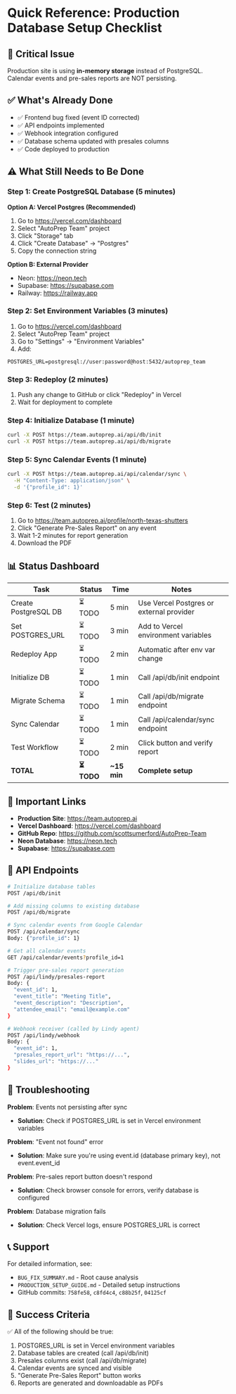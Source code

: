 # Quick Reference: Production Database Setup Checklist

## 🚨 Critical Issue
Production site is using **in-memory storage** instead of PostgreSQL. Calendar events and pre-sales reports are NOT persisting.

## ✅ What's Already Done
- ✅ Frontend bug fixed (event ID corrected)
- ✅ API endpoints implemented
- ✅ Webhook integration configured
- ✅ Database schema updated with presales columns
- ✅ Code deployed to production

## ⚠️ What Still Needs to Be Done

### Step 1: Create PostgreSQL Database (5 minutes)
**Option A: Vercel Postgres (Recommended)**
1. Go to https://vercel.com/dashboard
2. Select "AutoPrep Team" project
3. Click "Storage" tab
4. Click "Create Database" → "Postgres"
5. Copy the connection string

**Option B: External Provider**
- Neon: https://neon.tech
- Supabase: https://supabase.com
- Railway: https://railway.app

### Step 2: Set Environment Variables (3 minutes)
1. Go to https://vercel.com/dashboard
2. Select "AutoPrep Team" project
3. Go to "Settings" → "Environment Variables"
4. Add:
```
POSTGRES_URL=postgresql://user:password@host:5432/autoprep_team
```

### Step 3: Redeploy (2 minutes)
1. Push any change to GitHub or click "Redeploy" in Vercel
2. Wait for deployment to complete

### Step 4: Initialize Database (1 minute)
```bash
curl -X POST https://team.autoprep.ai/api/db/init
curl -X POST https://team.autoprep.ai/api/db/migrate
```

### Step 5: Sync Calendar Events (1 minute)
```bash
curl -X POST https://team.autoprep.ai/api/calendar/sync \
  -H "Content-Type: application/json" \
  -d '{"profile_id": 1}'
```

### Step 6: Test (2 minutes)
1. Go to https://team.autoprep.ai/profile/north-texas-shutters
2. Click "Generate Pre-Sales Report" on any event
3. Wait 1-2 minutes for report generation
4. Download the PDF

## 📊 Status Dashboard

| Task | Status | Time | Notes |
|------|--------|------|-------|
| Create PostgreSQL DB | ⏳ TODO | 5 min | Use Vercel Postgres or external provider |
| Set POSTGRES_URL | ⏳ TODO | 3 min | Add to Vercel environment variables |
| Redeploy App | ⏳ TODO | 2 min | Automatic after env var change |
| Initialize DB | ⏳ TODO | 1 min | Call /api/db/init endpoint |
| Migrate Schema | ⏳ TODO | 1 min | Call /api/db/migrate endpoint |
| Sync Calendar | ⏳ TODO | 1 min | Call /api/calendar/sync endpoint |
| Test Workflow | ⏳ TODO | 2 min | Click button and verify report |
| **TOTAL** | **⏳ TODO** | **~15 min** | **Complete setup** |

## 🔗 Important Links

- **Production Site**: https://team.autoprep.ai
- **Vercel Dashboard**: https://vercel.com/dashboard
- **GitHub Repo**: https://github.com/scottsumerford/AutoPrep-Team
- **Neon Database**: https://neon.tech
- **Supabase**: https://supabase.com

## 📝 API Endpoints

```bash
# Initialize database tables
POST /api/db/init

# Add missing columns to existing database
POST /api/db/migrate

# Sync calendar events from Google Calendar
POST /api/calendar/sync
Body: {"profile_id": 1}

# Get all calendar events
GET /api/calendar/events?profile_id=1

# Trigger pre-sales report generation
POST /api/lindy/presales-report
Body: {
  "event_id": 1,
  "event_title": "Meeting Title",
  "event_description": "Description",
  "attendee_email": "email@example.com"
}

# Webhook receiver (called by Lindy agent)
POST /api/lindy/webhook
Body: {
  "event_id": 1,
  "presales_report_url": "https://...",
  "slides_url": "https://..."
}
```

## 🐛 Troubleshooting

**Problem**: Events not persisting after sync
- **Solution**: Check if POSTGRES_URL is set in Vercel environment variables

**Problem**: "Event not found" error
- **Solution**: Make sure you're using event.id (database primary key), not event.event_id

**Problem**: Pre-sales report button doesn't respond
- **Solution**: Check browser console for errors, verify database is configured

**Problem**: Database migration fails
- **Solution**: Check Vercel logs, ensure POSTGRES_URL is correct

## 📞 Support

For detailed information, see:
- `BUG_FIX_SUMMARY.md` - Root cause analysis
- `PRODUCTION_SETUP_GUIDE.md` - Detailed setup instructions
- GitHub commits: `758fe58`, `c8fd4c4`, `c88b25f`, `04125cf`

## 🎯 Success Criteria

✅ All of the following should be true:
1. POSTGRES_URL is set in Vercel environment variables
2. Database tables are created (call /api/db/init)
3. Presales columns exist (call /api/db/migrate)
4. Calendar events are synced and visible
5. "Generate Pre-Sales Report" button works
6. Reports are generated and downloadable as PDFs
